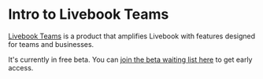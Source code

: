 # Intro to Livebook Teams

[Livebook Teams](https://livebook.dev/teams/?ref=docs) is a product that amplifies Livebook with features designed for teams and businesses.

It's currently in free beta. You can [join the beta waiting list here](https://livebook.dev/teams/?ref=docs) to get early access.

